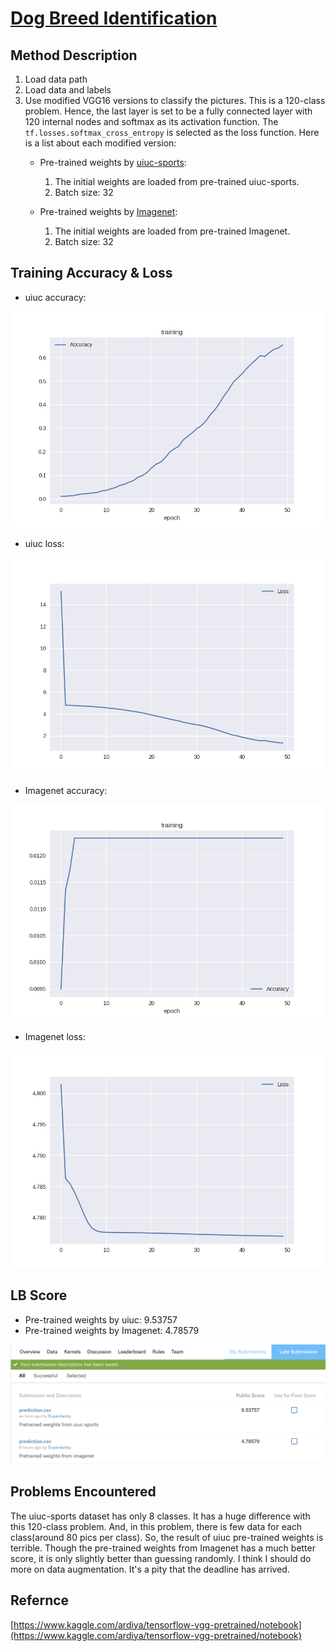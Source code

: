 # [Dog Breed Identification](https://www.kaggle.com/c/dog-breed-identification)

## Method Description

1.	Load data path
2.	Load data and labels
3.	Use modified VGG16 versions to classify the pictures. This is a 120-class problem. Hence, the last layer is set to be a fully connected layer with 120 internal nodes and softmax as its activation function. The `tf.losses.softmax_cross_entropy` is selected as the loss function. Here is a list about each modified version:
	-	Pre-trained weights by [uiuc-sports](http://vision.stanford.edu/lijiali/event_dataset/):
		1.	The initial weights are loaded from pre-trained uiuc-sports.
		2.	Batch size: 32

	-	Pre-trained weights by [Imagenet](http://www.image-net.org/):
		1.	The initial weights are loaded from pre-trained Imagenet.
		2.	Batch size: 32

## Training Accuracy & Loss

-	uiuc accuracy:

![uiuc acc](uiuc-training-Accuracy.jpg)

-	uiuc loss:

![uiuc loss](uiuc-training-Loss.jpg)

-	Imagenet accuracy:

![imagenet acc](imagenet-training-Accuracy.jpg)

-	Imagenet loss:

![imagenet loss](imagenet-training-Loss.jpg)

## LB Score

-	Pre-trained weights by uiuc: 9.53757
-	Pre-trained weights by Imagenet: 4.78579

![LB Score](LBScore.png)

## Problems Encountered

The uiuc-sports dataset has only 8 classes. It has a huge difference with this 120-class problem. And, in this problem, there is few data for each class(around 80 pics per class). So, the result of uiuc pre-trained weights is terrible. Though the pre-trained weights from Imagenet has a much better score, it is only slightly better than guessing randomly. I think I should do more on data augmentation. It's a pity that the deadline has arrived.

## Refernce

[https://www.kaggle.com/ardiya/tensorflow-vgg-pretrained/notebook](https://www.kaggle.com/ardiya/tensorflow-vgg-pretrained/notebook)
